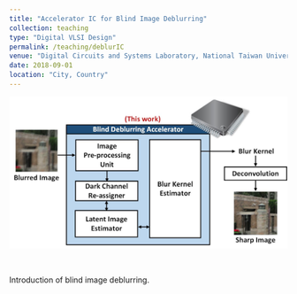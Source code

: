 ```yaml
---
title: "Accelerator IC for Blind Image Deblurring"
collection: teaching
type: "Digital VLSI Design"
permalink: /teaching/deblurIC
venue: "Digital Circuits and Systems Laboratory, National Taiwan University"
date: 2018-09-01
location: "City, Country"
---
```

<img src='/images/deblurIC_abstract.jpg' width='600' > <br>

<br>

Introduction of blind image deblurring.
